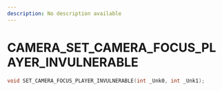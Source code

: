 ```yaml
---
description: No description available 
---
```


# CAMERA\_SET_CAMERA_FOCUS_PLAYER_INVULNERABLE

```cpp
void SET_CAMERA_FOCUS_PLAYER_INVULNERABLE(int _Unk0, int _Unk1);
```